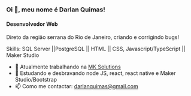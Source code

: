 ### Oi 👋, meu nome é Darlan Quimas!
#### Desenvolvedor Web
Direto da região serrana do Rio de Janeiro, criando e corrigindo bugs!

Skills: SQL Server ||PostgreSQL || HTML || CSS, Javascript/TypeScript || Maker Studio

- 🔭 Atualmente trabalhando na [MK Solutions](https://mksolutions.com.br/)
- 🌱 Estudando e desbravando node JS, react, react native e Maker Studio/Bootstrap
- 📫 Como me contactar: darlanquimas@gmail.com 
